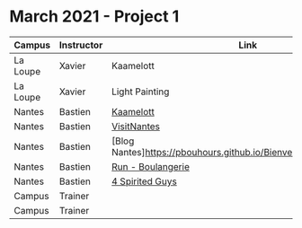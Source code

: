 # March 2021 - Project 1

| Campus     | Instructor    | Link                                                                        | Repository                                                        | Description                                            |
| ---------- | ------------- | --------------------------------------------------------------------------- | ----------------------------------------------------------------- | ------------------------------------------------------ |
| La Loupe   | Xavier        | Kaamelott                                 | [GH](https://github.com/dlandouard/projetKaamelott)                     | Blog Kaamelott                            |
| La Loupe   | Xavier        | Light Painting                                 | [GH](https://github.com/Benjamin-Moneta/Les-zartistes)             | Blog Light Painting                            |
| Nantes     | Bastien       | [Kaamelott](https://jbwcs.github.io/Kaamelott/)                                                                     | [GH](https://github.com/JbWCS/Kaamelott)                                                            |                                                |
| Nantes     | Bastien       | [VisitNantes](https://teasmade.github.io/VisitNantes/)                                                              | [GH](https://github.com/teasmade/VisitNantes)                                                            |                                                |
| Nantes     | Bastien       | [Blog Nantes]https://pbouhours.github.io/BienvenueNantes.github.io/)                                                | [GH](https://github.com/PBouhours/Projet1-NantesWebSite)                                                            |                                                |
| Nantes     | Bastien       | [Run - Boulangerie](https://vgaugler.github.io/RunBoulangerie-HTML-CSS-JS/index.html)                               | [GH](https://github.com/Crocoya/Projet-1-Run)                                                            |                                                |
| Nantes     | Bastien       | [4 Spirited Guys](http://www.apoppe.com/)                                                                           | [GH](https://github.com/Poppe-A/4-spirited-guys)                                                            |                                                |
| Campus     | Trainer       | []()                                                                        | [GH]()                                                            | <desc>                                                 |
| Campus     | Trainer       | []()                                                                        | [GH]()                                                            | <desc>                                                 |
